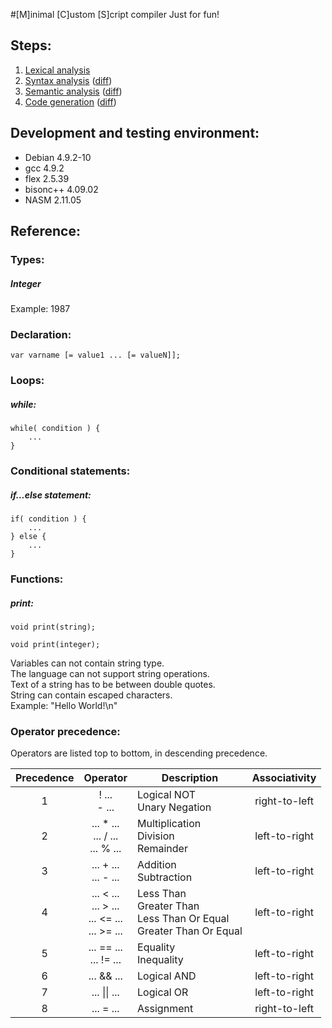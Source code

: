 #[M]inimal [C]ustom [S]cript compiler
Just for fun!

## Steps:
1. [Lexical analysis](../../releases/tag/v0.1)
2. [Syntax analysis](../../releases/tag/v0.2) ([diff](../../compare/v0.1...v0.2))
3. [Semantic analysis](../../releases/tag/v0.3) ([diff](../../compare/v0.2...v0.3))
4. [Code generation](../../releases/tag/v0.4) ([diff](../../compare/v0.3...v0.4))

## Development and testing environment:
* Debian 4.9.2-10
* gcc 4.9.2
* flex 2.5.39
* bisonc++ 4.09.02
* NASM 2.11.05

## Reference:
### Types:
##### Integer

Example: 1987

### Declaration:

```
var varname [= value1 ... [= valueN]];
```

### Loops:
##### while:

```
while( condition ) {
    ...
}
```

### Conditional statements:
##### if...else statement:

```
if( condition ) {
    ...
} else {
    ...
}
```

### Functions:
##### print:

```
void print(string);

void print(integer);
```

Variables can not contain string type. <br />
The language can not support string operations. <br />
Text of a string has to be between double quotes. <br />
String can contain escaped characters. <br />
Example: "Hello World!\n"

### Operator precedence:

Operators are listed top to bottom, in descending precedence.

| Precedence  | Operator            | Description | Associativity |
| :---------: | :-----------------: | ------------- | :-------------: |
| 1 | ! ... <BR> - ... | Logical NOT <BR> Unary Negation | right-to-left |
| 2 | ... * ... <BR> ... / ... <BR> ... % ... | Multiplication <BR> Division <BR> Remainder | left-to-right |
| 3 | ... + ... <BR> ... - ... | Addition <BR> Subtraction | left-to-right |
| 4 | ... < ... <BR> ... > ... <BR> ... <= ... <BR> ... >= ... | Less Than <BR> Greater Than <BR> Less Than Or Equal <BR> Greater Than Or Equal | left-to-right |
| 5 | ... == ... <BR> ... != ... | Equality <BR> Inequality | left-to-right |
| 6 | ... && ... | Logical AND | left-to-right |
| 7 | ... \|\| ... | Logical OR | left-to-right |
| 8 | ... = ... | Assignment | right-to-left |
